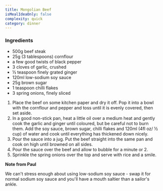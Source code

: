 ```yaml
---
title: Mongolian Beef
isMealIdeaOnly: false
complexity: quick
category: dinner
---
```


### Ingredients

- 500g beef steak
- 25g (3 tablespoons) cornflour
- a few good twists of black pepper
- 3 cloves of garlic, crushed
- ½ teaspoon finely grated ginger
- 120ml low-sodium soy sauce
- 25g brown sugar
- 1 teaspoon chilli flakes
- 3 spring onions, finely sliced

1. Place the beef on some kitchen paper and dry it off. Pop it into a bowl with the cornflour and pepper and toss until it is evenly covered, then set aside.
2. In a good non-stick pan, heat a little oil over a medium heat and gently cook the garlic and ginger until coloured, but be careful not to burn them. Add the soy sauce, brown sugar, chilli flakes and 120ml (4fl oz/ ½ cup) of water and cook until everything has thickened down nicely.
3. Pour the sauce into a jug. Put the beef straight into the same pan and cook on high until browned on all sides.
4. Pour the sauce over the beef and allow to bubble for a minute or 2.
5. Sprinkle the spring onions over the top and serve with rice and a smile.

**Note from Paul**

We can't stress enough about using low-sodium soy sauce - swap it for normal sodium soy sauce and you'll have a mouth saltier than a sailor's ankle.
